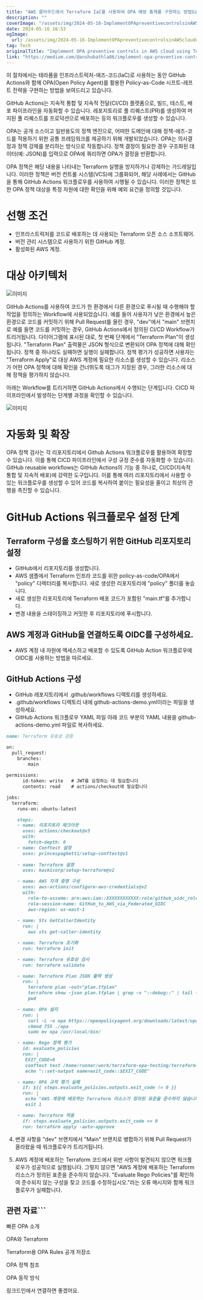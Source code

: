 ```yaml
---
title: "AWS 클라우드에서 Terraform IaC를 사용하여 OPA 예방 통제를 구현하는 방법GitHub Actions 워크플로우 포함"
description: ""
coverImage: "/assets/img/2024-05-16-ImplementOPApreventivecontrolsinAWScloudusingTerraformIaCwithGitHubActionsworkflow_0.png"
date: 2024-05-16 16:53
ogImage: 
  url: /assets/img/2024-05-16-ImplementOPApreventivecontrolsinAWScloudusingTerraformIaCwithGitHubActionsworkflow_0.png
tag: Tech
originalTitle: "Implement OPA preventive controls in AWS cloud using Terraform IaC with GitHub Actions workflow."
link: "https://medium.com/@anshubathla86/implement-opa-preventive-controls-in-aws-cloud-using-terraform-iac-with-github-actions-workflow-8081b07e9161"
---
```



이 절차에서는 테라폼을 인프라스트럭처-애즈-코드(IaC)로 사용하는 동안 GitHub Actions와 함께 OPA(Open Policy Agent)를 활용한 Policy-as-Code 시프트-레프트 전략을 구현하는 방법을 보여드리고 있습니다.

GitHub Actions는 지속적 통합 및 지속적 전달(CI/CD) 플랫폼으로, 빌드, 테스트, 배포 파이프라인을 자동화할 수 있습니다. 레포지토리로 풀 리퀘스트(PR)를 생성하여 머지된 풀 리퀘스트를 프로덕션으로 배포하는 등의 워크플로우를 생성할 수 있습니다.

OPA는 공개 소스이고 일반용도의 정책 엔진으로, 어떠한 도메인에 대해 정책-애즈-코드를 적용하기 위한 공통 프레임워크를 제공하기 위해 개발되었습니다. OPA는 의사결정과 정책 강제를 분리하는 방식으로 작동합니다. 정책 결정이 필요한 경우 구조화된 데이터(예: JSON)를 입력으로 OPA에 쿼리하면 OPA가 결정을 반환합니다.

OPA 정책은 해당 내용을 나타내는 Terraform 실행을 방지하거나 강제하는 가드레일입니다. 이러한 정책은 버전 컨트롤 시스템(VCS)에 그룹화되어, 해당 사례에서는 GitHub을 통해 GitHub Actions 워크플로우를 사용하여 시행될 수 있습니다. 이러한 정책은 또한 OPA 정책 대상을 특정 자원에 대한 확인을 위해 예외 요건을 정의할 것입니다.

<div class="content-ad"></div>

# 선행 조건

- 인프라스트럭처를 코드로 배포하는 데 사용되는 Terraform 오픈 소스 소프트웨어.
- 버전 관리 시스템으로 사용하기 위한 GitHub 계정.
- 활성화된 AWS 계정.

# 대상 아키텍처

![이미지](/assets/img/2024-05-16-ImplementOPApreventivecontrolsinAWScloudusingTerraformIaCwithGitHubActionsworkflow_0.png)

<div class="content-ad"></div>

GitHub Actions를 사용하여 코드가 한 환경에서 다른 환경으로 푸시될 때 수행해야 할 작업을 정의하는 Workflow에 사용되었습니다. 예를 들어 사용자가 낮은 환경에서 높은 환경으로 코드를 커밋하기 위해 Pull Request를 올린 경우, "dev"에서 "main" 브랜치로 예를 들면 코드를 커밋하는 경우, GitHub Actions에서 정의된 CI/CD Workflow가 트리거됩니다. 다이어그램에 표시된 대로, 첫 번째 단계에서 "Terraform Plan"이 생성됩니다. "Terraform Plan" 출력물은 JSON 형식으로 변환되어 OPA 정책에 대해 확인됩니다. 정책 중 하나라도 실패하면 실행이 실패합니다. 정책 평가가 성공하면 사용자는 "Terraform Apply"로 대상 AWS 계정에 필요한 리소스를 생성할 수 있습니다. 리소스가 어떤 OPA 정책에 대해 확인을 건너뛰도록 태그가 지정된 경우, 그러한 리소스에 대해 정책을 평가하지 않습니다.

아래는 Workflow를 트리거하면 GitHub Actions에서 수행되는 단계입니다. CICD 파이프라인에서 발생하는 단계별 과정을 확인할 수 있습니다.

![이미지](/assets/img/2024-05-16-ImplementOPApreventivecontrolsinAWScloudusingTerraformIaCwithGitHubActionsworkflow_1.png)

# 자동화 및 확장

<div class="content-ad"></div>

OPA 정책 검사는 각 리포지토리에서 Github Actions 워크플로우를 활용하여 확장할 수 있습니다. 이를 통해 CICD 파이프라인에서 구성 규정 준수를 자동화할 수 있습니다. GitHub reusable workflows는 GitHub Actions의 기능 중 하나로, CI/CD(지속적 통합 및 지속적 배포)에 강력한 도구입니다. 이를 통해 여러 리포지토리에서 사용할 수 있는 워크플로우를 생성할 수 있어 코드를 복사하여 붙이는 필요성을 줄이고 최상의 관행을 촉진할 수 있습니다.

# GitHub Actions 워크플로우 설정 단계

## Terraform 구성을 호스팅하기 위한 GitHub 리포지토리 설정

- GitHub에서 리포지토리를 생성합니다.
- AWS 샘플에서 Terraform 인프라 코드를 위한 policy-as-code/OPA에서 "policy" 디렉터리를 복사합니다. 새로 생성한 리포지토리에 "policy" 폴더를 놓습니다.
- 새로 생성한 리포지토리에 Terraform 배포 코드가 포함된 "main.tf"를 추가합니다.
- 변경 내용을 스테이징하고 커밋한 후 리포지토리에 푸시합니다.

<div class="content-ad"></div>

## AWS 계정과 GitHub을 연결하도록 OIDC를 구성하세요.

- AWS 계정 내 자원에 액세스하고 배포할 수 있도록 GitHub Action 워크플로우에 OIDC를 사용하는 방법을 따르세요.

## GitHub Actions 구성

- GitHub 레포지토리에서 .github/workflows 디렉토리를 생성하세요.
- .github/workflows 디렉토리 내에 github-actions-demo.yml이라는 파일을 생성하세요.
- GitHub Actions 워크플로우 YAML 파일 아래 코드 부분의 YAML 내용을 github-actions-demo.yml 파일로 복사하세요.

<div class="content-ad"></div>

```md
name: Terraform 유효성 검증

on:
  pull_request:
    branches:
      - main
      
permissions:
      id-token: write   # JWT를 요청하는 데 필요합니다
      contents: read    # actions/checkout에 필요합니다

jobs:
  terraform:
    runs-on: ubuntu-latest

    steps:
    - name: 리포지토리 체크아웃
      uses: actions/checkout@v3
      with:
        fetch-depth: 0
    - name: Conftest 설정
      uses: princespaghetti/setup-conftest@v1
      
    - name: Terraform 설정
      uses: hashicorp/setup-terraform@v2

    - name: AWS 자격 증명 구성
      uses: aws-actions/configure-aws-credentials@v2
      with:
        role-to-assume: arn:aws:iam::XXXXXXXXXXXX:role/github_oidc_role
        role-session-name: GitHub_to_AWS_via_Federated_OIDC
        aws-region: us-east-1
   
    - name: Sts GetCallerIdentity
      run: |
        aws sts get-caller-identity

    - name: Terraform 초기화
      run: terraform init

    - name: Terraform 유효성 검사
      run: terraform validate

    - name: Terraform Plan JSON 출력 생성
      run: |
        terraform plan -out="plan.tfplan"
        terraform show -json plan.tfplan | grep -v "::debug::" | tail -n +2 > plan.json
        pwd

    - name: OPA 설치
      run: |
        curl -L -o opa https://openpolicyagent.org/downloads/latest/opa_linux_amd64
        chmod 755 ./opa
        sudo mv opa /usr/local/bin/

    - name: Rego 정책 평가
      id: evaluate_policies
      run: |
       EXIT_CODE=0
       conftest test /home/runner/work/terraform-opa-testing/terraform-opa-testing/plan.json -o table --all-namespaces -p policy/ || EXIT_CODE=$?
       echo "::set-output name=exit_code::$EXIT_CODE"

    - name: OPA 규칙 평가 실패
      if: ${{ steps.evaluate_policies.outputs.exit_code != 0 }}
      run: |
       echo "AWS 계정에 배포하는 Terraform 리소스가 정의된 표준을 준수하지 않습니다. "Evaluate Rego Policies"를 확인하여 준수되지 않는 구성을 찾고 코드를 수정하십시오."
       exit 1

    - name: Terraform 적용
      if: steps.evaluate_policies.outputs.exit_code == 0
      run: terraform apply -auto-approve
```

4. 변경 사항을 "dev" 브랜치에서 "Main" 브랜치로 병합하기 위해 Pull Request가 올라왔을 때 워크플로우가 트리거됩니다.

5. AWS 계정에 배포하는 Terraform 코드에서 위반 사항이 발견되지 않으면 워크플로우가 성공적으로 실행됩니다. 그렇지 않으면 "AWS 계정에 배포하는 Terraform 리소스가 정의된 표준을 준수하지 않습니다. "Evaluate Rego Policies"를 확인하여 준수되지 않는 구성을 찾고 코드를 수정하십시오."라는 오류 메시지와 함께 워크플로우가 실패합니다.

## 관련 자료```

<div class="content-ad"></div>

빠른 OPA 소개

OPA와 Terraform

Terraform용 OPA Rules 공개 저장소

OPA 정책 참조

<div class="content-ad"></div>

OPA 동작 방식

링크드인에서 연결하면 좋겠어요.